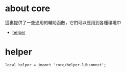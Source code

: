 # about core

這裏提供了一些通用的輔助函數，它們可以應用到各種環境中

* [helper](#helper)

# helper

```
local helper = import 'core/helper.libsonnet';
```